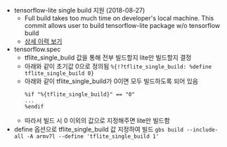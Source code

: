 - tensorflow-lite single build 지원 (2018-08-27)
  - Full build takes too much time on developer's local machine. This commit allows user to build tensorflow-lite package w/o tensorflow build
  - [상세 이력 보기](https://git.tizen.org/cgit/platform/upstream/tensorflow/commit/?h=tizen&id=1d41ec19c82cbf098c91d688f47b1ef191506390)
- tensorflow.spec
  - tflite_single_build 값을 통해 전부 빌드할지 lite만 빌드할지 결정
  - 아래와 같이 초기값 0으로 정의됨
    `%{!?tflite_single_build: %define tflite_single_build 0}`
  - 아래와 같이 tflite_single_build가 0이면 모두 빌드하도록 되어 있음
    ```
    %if "%{tflite_single_build}" == "0"
    ...
    %endif
    ```
  - 따라서 빌드 시 0 이외의 값으로 지정해주면 lite만 빌드함
- define 옵션으로 tflite_single_build 값 지정하여 빌드
  `gbs build --include-all -A armv7l --define 'tflite_single_build 1'`
